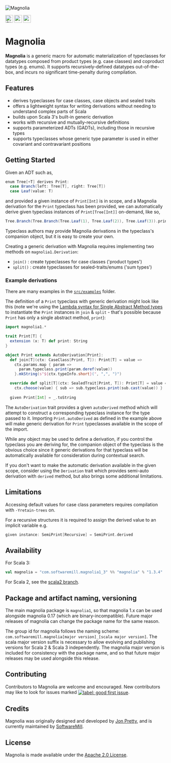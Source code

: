 ![Magnolia](https://github.com/softwaremill/magnolia/raw/scala3/banner.jpg)

[<img alt="GitHub Workflow" src="https://img.shields.io/github/actions/workflow/status/softwaremill/magnolia/ci.yml?branch=scala3&style=for-the-badge" height="24">](https://github.com/softwaremill/magnolia/actions)
[<img src="https://img.shields.io/badge/Discourse-ask%20question-blue?style=for-the-badge" height="24">](https://softwaremill.community/c/magnolia)
[<img src="https://index.scala-lang.org/softwaremill/magnolia/magnolia/latest-by-scala-version.svg?color=2465cd&style=for-the-badge" height="24">](https://index.scala-lang.org/softwaremill/magnolia/magnolia)

# Magnolia

__Magnolia__ is a generic macro for automatic materialization of typeclasses for datatypes composed from product types (e.g. case classes) and coproduct types (e.g. enums). It supports recursively-defined datatypes out-of-the-box, and incurs no significant time-penalty during compilation.

## Features

 - derives typeclasses for case classes, case objects and sealed traits
 - offers a lightweight syntax for writing derivations without needing to understand complex parts of Scala
 - builds upon Scala 3's built-in generic derivation
 - works with recursive and mutually-recursive definitions
 - supports parameterized ADTs (GADTs), including those in recursive types
 - supports typeclasses whose generic type parameter is used in either covariant and contravariant positions

## Getting Started

Given an ADT such as,
```scala
enum Tree[+T] derives Print:
  case Branch(left: Tree[T], right: Tree[T])
  case Leaf(value: T)
```
and provided a given instance of `Print[Int]` is in scope, and a Magnolia derivation for the `Print` typeclass
has been provided, we can automatically derive given typeclass instances of `Print[Tree[Int]]` on-demand, like
so,
```scala
Tree.Branch(Tree.Branch(Tree.Leaf(1), Tree.Leaf(2)), Tree.Leaf(3)).print
```
Typeclass authors may provide Magnolia derivations in the typeclass's companion object, but it is easy to create
your own.

Creating a generic derivation with Magnolia requires implementing two methods on `magnolia1.Derivation`:

* `join()` : create typeclasses for case classes ('product types')
* `split()` : create typeclasses for sealed-traits/enums ('sum types')

### Example derivations

There are many examples in the [`src/examples`](src/examples) folder.

The definition of a `Print` typeclass with generic derivation might look like this
(note we're using the [Lambda syntax for Single Abstract Method types](https://www.scala-lang.org/news/2.12.0/#lambda-syntax-for-sam-types)
to instantiate the `Print` instances in `join` & `split` - that's possible because
`Print` has only a single abstract method, `print`):
```scala
import magnolia1.*

trait Print[T] {
  extension (x: T) def print: String
}

object Print extends AutoDerivation[Print]:
  def join[T](ctx: CaseClass[Print, T]): Print[T] = value =>
    ctx.params.map { param =>
      param.typeclass.print(param.deref(value))
    }.mkString(s"${ctx.typeInfo.short}(", ",", ")")

  override def split[T](ctx: SealedTrait[Print, T]): Print[T] = value =>
    ctx.choose(value) { sub => sub.typeclass.print(sub.cast(value)) }
  
  given Print[Int] = _.toString
```

The `AutoDerivation` trait provides a given `autoDerived` method which will attempt to construct a corresponding typeclass
instance for the type passed to it. Importing `Print.autoDerived` as defined in the example above will make generic
derivation for `Print` typeclasses available in the scope of the import.

While any object may be used to define a derivation, if you control the typeclass you are deriving for, the
companion object of the typeclass is the obvious choice since it generic derivations for that typeclass will
be automatically available for consideration during contextual search.

If you don't want to make the automatic derivation available in the given scope, consider using the `Derivation` trait which provides semi-auto derivation with `derived` method, but also brings some additional limitations.
## Limitations

Accessing default values for case class parameters requires compilation with `-Yretain-trees` on.

For a recursive structures it is required to assign the derived value to an implicit variable e.g.
```Scala
given instance: SemiPrint[Recursive] = SemiPrint.derived
```  
## Availability

For Scala 3:

```scala
val magnolia = "com.softwaremill.magnolia1_3" %% "magnolia" % "1.3.4"
```

For Scala 2, see the [scala2 branch](https://github.com/softwaremill/magnolia/tree/scala2).

## Package and artifact naming, versioning

The main magnolia package is `magnolia1`, so that magnolia 1.x can be used alongside magnolia 0.17 (which are binary-incompatible).
Future major releases of magnolia can change the package name for the same reason.

The group id for magnolia follows the naming scheme: `com.softwaremill.magnolia[major version]_[scala major version]`.
The scala major version suffix is necessary to allow evolving and publishing versions for Scala 2 & Scala 3 independently.
The magnolia major version is included for consistency with the package name, and so that future major releases may be
used alongside this release.

## Contributing

Contributors to Magnolia are welcome and encouraged. New contributors may like to look for issues marked
<a href="https://github.com/softwaremill/magnolia/labels/good%20first%20issue"><img alt="label: good first issue"
src="https://img.shields.io/badge/-good%20first%20issue-67b6d0.svg" valign="middle"></a>.

## Credits

Magnolia was originally designed and developed by [Jon Pretty](https://github.com/propensive), and is currently
maintained by [SoftwareMill](https://softwaremill.com).

## License

Magnolia is made available under the [Apache 2.0 License](/license.md).
